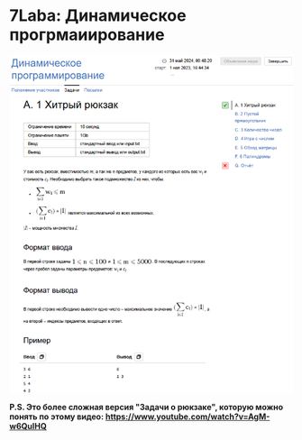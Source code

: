 # 7Laba: Динамическое прогрмаиирование

![image](.img/1.png)

**P.S. Это более сложная версия "Задачи о рюкзаке", которую можно понять по этому видео: https://www.youtube.com/watch?v=AgM-w6QuIHQ**